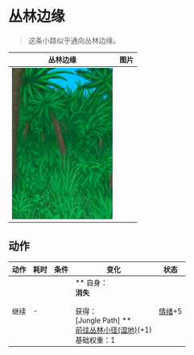 # 丛林边缘  
> 这条小路似乎通向丛林边缘。  
  
  丛林边缘  |   图片   
 ----  |  ----:   
   |  <img decoding="async" src="Sprite/Jungle.png" href="a.md" style="max-width:300px;max-height:300px;">   
  
## 动作  
动作  |  耗时  |  条件  |  变化  |  状态  
----  |  ----  |  ----  |  ----  |  ----  
继续<br>  |  -  |    |  ** 自身：**<br>消失<br><br>** 获得： **<br>** [Jungle Path] **<br>  [前往丛林小径(湿地)](Path_WetlandsToJungle.md)(+1)<br>基础权重：1  |  [情绪](Morale.md)+5  


<script>document.title="丛林边缘 - 卡牌生存百科 Card Survival Wiki";</script>